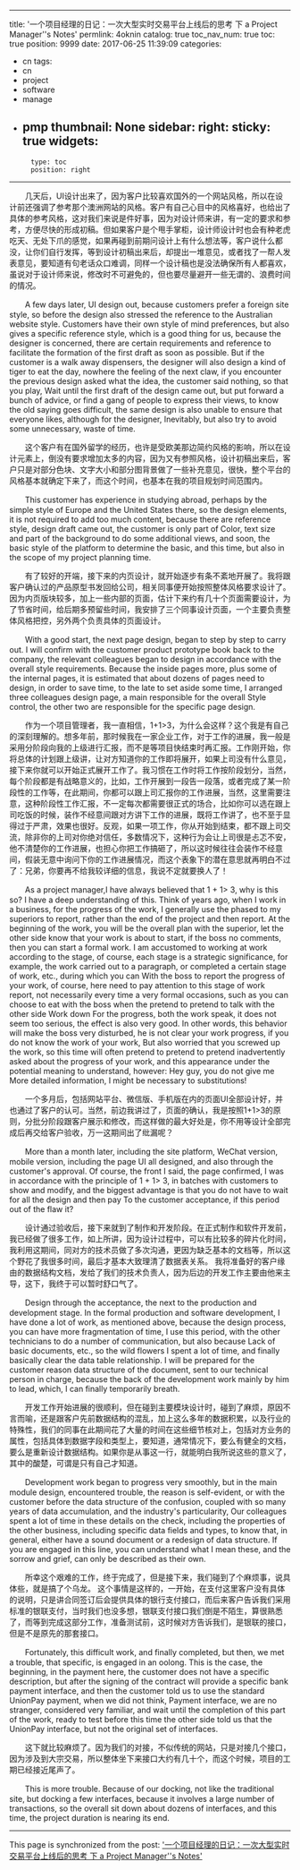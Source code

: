 
---
title: '一个项目经理的日记：一次大型实时交易平台上线后的思考 下 a Project Manager''s Notes'
permlink: 4oknin
catalog: true
toc_nav_num: true
toc: true
position: 9999
date: 2017-06-25 11:39:09
categories:
- cn
tags:
- cn
- project
- software
- manage
- pmp
thumbnail: None
sidebar:
    right:
        sticky: true
widgets:
    -
        type: toc
        position: right
---


<html>
<p>　　几天后，UI设计出来了，因为客户比较喜欢国外的一个网站风格，所以在设计前还强调了参考那个澳洲网站的风格。客户有自己心目中的风格喜好，也给出了具体的参考风格，这对我们来说是件好事，因为对设计师来讲，有一定的要求和参考，方便尽快的形成初稿。但如果客户是个甩手掌柜，设计师设计时也会有种老虎吃天、无处下爪的感觉，如果再碰到前期问设计上有什么想法等，客户说什么都没，让你们自行发挥，等到设计初稿出来后，却提出一堆意见，或者找了一帮人发表意见，要知道有句老话众口难调，同样一个设计稿也是没法确保所有人都喜欢，虽说对于设计师来说，修改时不可避免的，但也要尽量避开一些无谓的、浪费时间的情况。</p>
<p>　　A few days later, UI design out, because customers prefer a foreign site style, so before the design also stressed the reference to the Australian website style. Customers have their own style of mind preferences, but also gives a specific reference style, which is a good thing for us, because the designer is concerned, there are certain requirements and reference to facilitate the formation of the first draft as soon as possible. But if the customer is a walk away dispensers, the designer will also design a kind of tiger to eat the day, nowhere the feeling of the next claw, if you encounter the previous design asked what the idea, the customer said nothing, so that you play, Wait until the first draft of the design came out, but put forward a bunch of advice, or find a gang of people to express their views, to know the old saying goes difficult, the same design is also unable to ensure that everyone likes, although for the designer, Inevitably, but also try to avoid some unnecessary, waste of time.</p>
<p>　　这个客户有在国外留学的经历，也许是受欧美那边简约风格的影响，所以在设计元素上，倒没有要求增加太多的内容，因为又有参照风格，设计初稿出来后，客户只是对部分色块、文字大小和部分图背景做了一些补充意见，很快，整个平台的风格基本就确定下来了，而这个时间，也基本在我的项目规划时间范围内。</p>
<p>　　This customer has experience in studying abroad, perhaps by the simple style of Europe and the United States there, so the design elements, it is not required to add too much content, because there are reference style, design draft came out, the customer is only part of Color, text size and part of the background to do some additional views, and soon, the basic style of the platform to determine the basic, and this time, but also in the scope of my project planning time.</p>
<p>　　有了较好的开端，接下来的内页设计，就开始逐步有条不紊地开展了。我将跟客户确认过的产品原型书发回给公司，相关同事便开始按照整体风格要求设计了。因为内页版块较多，加上一些内部的页面，估计下来约有几十个页面需要设计，为了节省时间，给后期多预留些时间，我安排了三个同事设计页面，一个主要负责整体风格把控，另外两个负责具体的页面设计。</p>
<p>　　With a good start, the next page design, began to step by step to carry out. I will confirm with the customer product prototype book back to the company, the relevant colleagues began to design in accordance with the overall style requirements. Because the inside pages more, plus some of the internal pages, it is estimated that about dozens of pages need to design, in order to save time, to the late to set aside some time, I arranged three colleagues design page, a main responsible for the overall Style control, the other two are responsible for the specific page design.</p>
<p>　　作为一个项目管理者，我一直相信，1+1&gt;3，为什么会这样？这个我是有自己的深刻理解的。想多年前，那时候我在一家企业工作，对于工作的进展，我一般是采用分阶段向我的上级进行汇报，而不是等项目快结束时再汇报。工作刚开始，你将总体的计划跟上级讲，让对方知道你的工作即将展开，如果上司没有什么意见，接下来你就可以开始正式展开工作了。我习惯在工作时将工作按阶段划分，当然，每个阶段都是有战略意义的，比如，工作开展到一段告一段落，或者完成了某一阶段性的工作等，在此期间，你都可以跟上司汇报你的工作进展，当然，这里需要注意，这种阶段性工作汇报，不一定每次都需要很正式的场合，比如你可以选在跟上司吃饭的时候，装作不经意间跟对方讲下工作的进展，既将工作讲了，也不至于显得过于严肃，效果也很好。反观，如果一项工作，你从开始到结束，都不跟上司交流，除非你的上司对你绝对信任，多数情况下，这种行为会让上司很是忐忑不安，他不清楚你的工作进展，也担心你把工作搞砸了，所以这时候往往会装作不经意间，假装无意中询问下你的工作进展情况，而这个表象下的潜在意思就再明白不过了：兄弟，你要再不给我较详细的信息，我说不定就要换人了！</p>
<p>　　As a project manager,I have always believed that 1 + 1&gt; 3, why is this so? I have a deep understanding of this. Think of years ago, when I work in a business, for the progress of the work, I generally use the phased to my superiors to report, rather than the end of the project and then report. At the beginning of the work, you will be the overall plan with the superior, let the other side know that your work is about to start, if the boss no comments, then you can start a formal work. I am accustomed to working at work according to the stage, of course, each stage is a strategic significance, for example, the work carried out to a paragraph, or completed a certain stage of work, etc., during which you can With the boss to report the progress of your work, of course, here need to pay attention to this stage of work report, not necessarily every time a very formal occasions, such as you can choose to eat with the boss when the pretend to pretend to talk with the other side Work down For the progress, both the work speak, it does not seem too serious, the effect is also very good. In other words, this behavior will make the boss very disturbed, he is not clear your work progress, if you do not know the work of your work, But also worried that you screwed up the work, so this time will often pretend to pretend to pretend inadvertently asked about the progress of your work, and this appearance under the potential meaning to understand, however: Hey guy, you do not give me More detailed information, I might be necessary to substitutions!</p>
<p>　　一个多月后，包括网站平台、微信版、手机版在内的页面UI全部设计好，并也通过了客户的认可。当然，前边我讲过了，页面的确认，我是按照1+1&gt;3的原则，分批分阶段跟客户展示和修改，而这样做的最大好处是，你不用等设计全部完成后再交给客户验收，万一这期间出了纰漏呢？</p>
<p>　　More than a month later, including the site platform, WeChat version, mobile version, including the page UI all designed, and also through the customer's approval. Of course, the front I said, the page confirmed, I was in accordance with the principle of 1 + 1&gt; 3, in batches with customers to show and modify, and the biggest advantage is that you do not have to wait for all the design and then pay To the customer acceptance, if this period out of the flaw it?</p>
<p>　　设计通过验收后，接下来就到了制作和开发阶段。在正式制作和软件开发前，我已经做了很多工作，如上所讲，因为设计过程中，可以有比较多的碎片化时间，我利用这期间，同对方的技术员做了多次沟通，更因为缺乏基本的文档等，所以这个野花了我很多时间，最后才基本大致理清了数据表关系。 我将准备好的客户缘由的数据结构文档，发给了我们的技术负责人，因为后边的开发工作主要由他来主导，这下，我终于可以暂时舒口气了。</p>
<p>　　Design through the acceptance, the next to the production and development stage. In the formal production and software development, I have done a lot of work, as mentioned above, because the design process, you can have more fragmentation of time, I use this period, with the other technicians to do a number of communication, but also because Lack of basic documents, etc., so the wild flowers I spent a lot of time, and finally basically clear the data table relationship. I will be prepared for the customer reason data structure of the document, sent to our technical person in charge, because the back of the development work mainly by him to lead, which, I can finally temporarily breath.</p>
<p>　　开发工作开始进展的很顺利，但在碰到主要模块设计时，碰到了麻烦，原因不言而喻，还是跟客户先前数据结构的混乱，加上这么多年的数据积累，以及行业的特殊性，我们的同事在此期间花了大量的时间在这些细节核对上，包括对方业务的属性，包括具体到数据字段和类型上，要知道，通常情况下，要么有健全的文档，要么是重新设计数据结构。如果你是从事这一行，就能明白我所说这些的意义了，其中的酸楚，可谓是只有自己才知道。</p>
<p>　　Development work began to progress very smoothly, but in the main module design, encountered trouble, the reason is self-evident, or with the customer before the data structure of the confusion, coupled with so many years of data accumulation, and the industry's particularity, Our colleagues spent a lot of time in these details on the check, including the properties of the other business, including specific data fields and types, to know that, in general, either have a sound document or a redesign of data structure. If you are engaged in this line, you can understand what I mean these, and the sorrow and grief, can only be described as their own.</p>
<p>　　所幸这个艰难的工作，终于完成了，但是接下来，我们碰到了个麻烦事，说具体些，就是搞了个乌龙。 这个事情是这样的，一开始，在支付这里客户没有具体的说明，只是讲合同签订后会提供具体的银行支付接口，而后来客户告诉我们采用标准的银联支付，当时我们也没多想，银联支付接口我们倒是不陌生，算很熟悉了，而等到完成这部分工作，准备测试前，这时候对方告诉我们，是银联的接口，但是不是原先的那套接口。</p>
<p>　　Fortunately, this difficult work, and finally completed, but then, we met a trouble, that specific, is engaged in an oolong. This is the case, the beginning, in the payment here, the customer does not have a specific description, but after the signing of the contract will provide a specific bank payment interface, and then the customer told us to use the standard UnionPay payment, when we did not think, Payment interface, we are no stranger, considered very familiar, and wait until the completion of this part of the work, ready to test before this time the other side told us that the UnionPay interface, but not the original set of interfaces.</p>
<p>　　这下就比较麻烦了。因为我们的对接，不似传统的网站，只是对接几个接口，因为涉及到大宗交易，所以整体坐下来接口大约有几十个，而这个时候，项目的工期已经接近尾声了。</p>
<p>　　This is more trouble. Because of our docking, not like the traditional site, but docking a few interfaces, because it involves a large number of transactions, so the overall sit down about dozens of interfaces, and this time, the project duration is nearing its end.</p>
</html>

- - -

This page is synchronized from the post: ['一个项目经理的日记：一次大型实时交易平台上线后的思考 下 a Project Manager''s Notes'](https://steemit.com/@rivalhw/4oknin)
